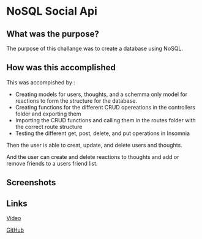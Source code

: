 # NoSQL Social Api 

## What was the purpose?

The purpose of this challange was to create a database using NoSQL.

## How was this accomplished
  This was accompished by :
  
   - Creating models for users, thoughts, and a schemma only model for reactions to form the structure for the database.
   - Creating functions for the different CRUD opereations in the controllers folder and exporting them
   - Importing the CRUD functions and calling them in the routes folder with the correct route structure
   - Testing the different get, post, delete, and put operations in Insomnia
    
   Then the user is able to creat, update, and delete users and thoughts.
   
   And the user can create and delete reactions to thoughts and add or remove friends to a users friend list.
   

## Screenshots


## Links

[Video]()

[GitHub](https://github.com/Bryson987081/social-api-challenge)

